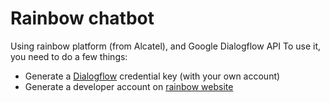 ﻿# Rainbow chatbot

Using rainbow platform (from Alcatel), and Google Dialogflow API
To use it, you need to do a few things:

- Generate a [Dialogflow](https://dialogflow.com/docs/reference/v2-agent-setup) credential key (with your own account)
- Generate a developer account on [rainbow website](https://hub.openrainbow.com/#/)
